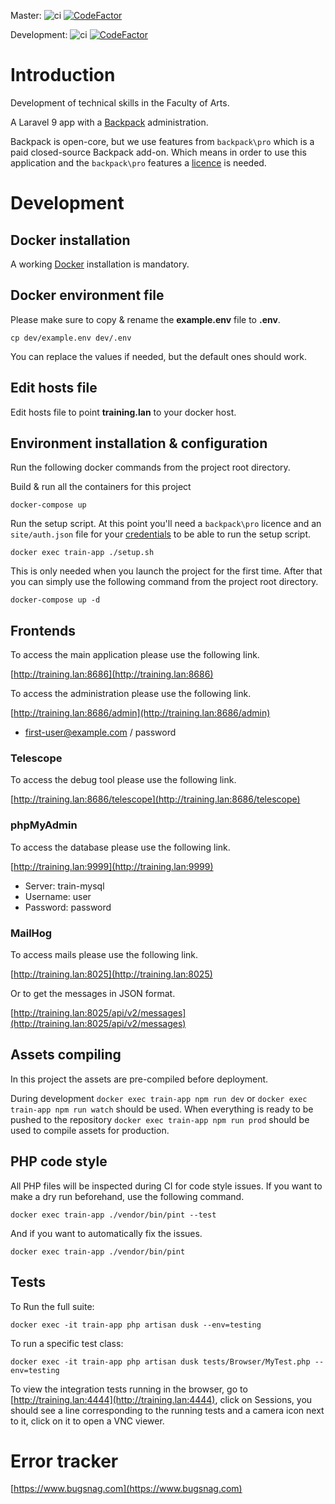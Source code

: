Master:
![ci](https://github.com/unil-lettres/training/workflows/ci/badge.svg?branch=master)
[![CodeFactor](https://www.codefactor.io/repository/github/unil-lettres/training/badge/master)](https://www.codefactor.io/repository/github/unil-lettres/training/overview/master)

Development:
![ci](https://github.com/unil-lettres/training/workflows/ci/badge.svg?branch=development)
[![CodeFactor](https://www.codefactor.io/repository/github/unil-lettres/training/badge/development)](https://www.codefactor.io/repository/github/unil-lettres/training/overview/development)

# Introduction

Development of technical skills in the Faculty of Arts.

A Laravel 9 app with a [Backpack](https://backpackforlaravel.com/) administration.

Backpack is open-core, but we use features from ``backpack\pro`` which is a paid closed-source Backpack add-on. Which means in order to use this application and the ``backpack\pro`` features a [licence](https://backpackforlaravel.com/pricing) is needed.

# Development

## Docker installation

A working [Docker](https://docs.docker.com/engine/install/) installation is mandatory.

## Docker environment file

Please make sure to copy & rename the **example.env** file to **.env**.

``cp dev/example.env dev/.env``

You can replace the values if needed, but the default ones should work.

## Edit hosts file

Edit hosts file to point **training.lan** to your docker host.

## Environment installation & configuration

Run the following docker commands from the project root directory.

Build & run all the containers for this project

``docker-compose up``

Run the setup script. At this point you'll need a ``backpack\pro`` licence and an ``site/auth.json`` file for your [credentials](https://getcomposer.org/doc/articles/authentication-for-private-packages.md#http-basic) to be able to run the setup script.

``docker exec train-app ./setup.sh``

This is only needed when you launch the project for the first time. After that you can simply use the following command from the project root directory.

``docker-compose up -d``

## Frontends

To access the main application please use the following link.

[http://training.lan:8686](http://training.lan:8686)

To access the administration please use the following link.

[http://training.lan:8686/admin](http://training.lan:8686/admin)

+ first-user@example.com / password

### Telescope

To access the debug tool please use the following link.

[http://training.lan:8686/telescope](http://training.lan:8686/telescope)

### phpMyAdmin

To access the database please use the following link.

[http://training.lan:9999](http://training.lan:9999)

+ Server: train-mysql
+ Username: user
+ Password: password

### MailHog

To access mails please use the following link.

[http://training.lan:8025](http://training.lan:8025)

Or to get the messages in JSON format.

[http://training.lan:8025/api/v2/messages](http://training.lan:8025/api/v2/messages)

## Assets compiling

In this project the assets are pre-compiled before deployment.

During development ``docker exec train-app npm run dev`` or ``docker exec train-app npm run watch`` should be used. When everything is ready to be pushed to the repository ``docker exec train-app npm run prod`` should be used to compile assets for production.

## PHP code style

All PHP files will be inspected during CI for code style issues. If you want to make a dry run beforehand, use the following command.

``docker exec train-app ./vendor/bin/pint --test``

And if you want to automatically fix the issues.

``docker exec train-app ./vendor/bin/pint``

## Tests

To Run the full suite:

`docker exec -it train-app php artisan dusk --env=testing`

To run a specific test class:

`docker exec -it train-app php artisan dusk tests/Browser/MyTest.php --env=testing`

To view the integration tests running in the browser, go to [http://training.lan:4444](http://training.lan:4444), click on Sessions, you should see a line corresponding to the running tests and a camera icon next to it, click on it to open a VNC viewer.

# Error tracker

[https://www.bugsnag.com](https://www.bugsnag.com)
